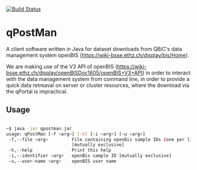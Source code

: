 [![Build Status](https://qbic-intranet.am10.uni-tuebingen.de/jenkins/job/qPostMan-development/badge/icon)](https://qbic-intranet.am10.uni-tuebingen.de/jenkins/job/qPostMan-development/)

# qPostMan
A client software written in Java for dataset downloads from QBiC's data management system openBIS (https://wiki-bsse.ethz.ch/display/bis/Home).

We are making use of the V3 API of openBIS (https://wiki-bsse.ethz.ch/display/openBISDoc1605/openBIS+V3+API) in order to interact with the data management system from command line, in order to provide a quick data retreaval on server or cluster resources, where the download via the qPortal is impractical.

## Usage

```bash

~$ java -jar qpostman.jar
usage: qPostMan [-f <arg>] [-h] [-i <arg>] [-u <arg>]                                   
 -f,--file <arg>         File containing openBis sample IDs (one per line)              
                         [mutually exclusive]                                           
 -h,--help               Print this help                                                
 -i,--identifier <arg>   openBis sample ID [mutually exclusive]                         
 -u,--user-name <arg>    openBIS user name                                              

```



